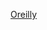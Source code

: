 [Oreilly](https://learning.oreilly.com/library/view/learning-uml-2-0/0596009828/ch04.html#:-:text=Abstraction%20)


